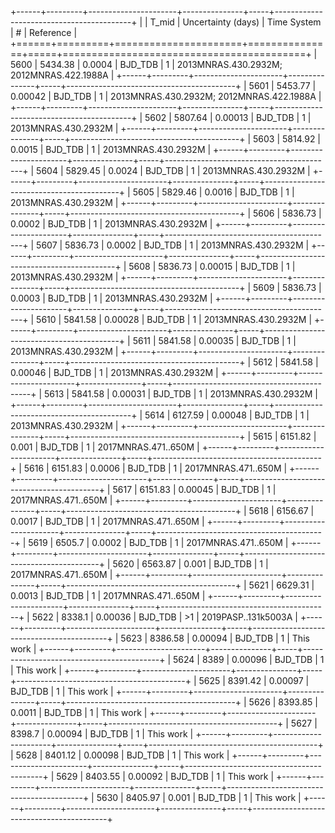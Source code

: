 +------+---------+----------------------+---------------+-----+------------------------------------------+
|      |   T_mid |   Uncertainty (days) | Time System   | #   | Reference                                |
+======+=========+======================+===============+=====+==========================================+
| 5600 | 5434.38 |              0.0004  | BJD_TDB       | 1   | 2013MNRAS.430.2932M; 2012MNRAS.422.1988A |
+------+---------+----------------------+---------------+-----+------------------------------------------+
| 5601 | 5453.77 |              0.00042 | BJD_TDB       | 1   | 2013MNRAS.430.2932M; 2012MNRAS.422.1988A |
+------+---------+----------------------+---------------+-----+------------------------------------------+
| 5602 | 5807.64 |              0.00013 | BJD_TDB       | 1   | 2013MNRAS.430.2932M                      |
+------+---------+----------------------+---------------+-----+------------------------------------------+
| 5603 | 5814.92 |              0.0015  | BJD_TDB       | 1   | 2013MNRAS.430.2932M                      |
+------+---------+----------------------+---------------+-----+------------------------------------------+
| 5604 | 5829.45 |              0.0024  | BJD_TDB       | 1   | 2013MNRAS.430.2932M                      |
+------+---------+----------------------+---------------+-----+------------------------------------------+
| 5605 | 5829.46 |              0.0016  | BJD_TDB       | 1   | 2013MNRAS.430.2932M                      |
+------+---------+----------------------+---------------+-----+------------------------------------------+
| 5606 | 5836.73 |              0.0002  | BJD_TDB       | 1   | 2013MNRAS.430.2932M                      |
+------+---------+----------------------+---------------+-----+------------------------------------------+
| 5607 | 5836.73 |              0.0002  | BJD_TDB       | 1   | 2013MNRAS.430.2932M                      |
+------+---------+----------------------+---------------+-----+------------------------------------------+
| 5608 | 5836.73 |              0.00015 | BJD_TDB       | 1   | 2013MNRAS.430.2932M                      |
+------+---------+----------------------+---------------+-----+------------------------------------------+
| 5609 | 5836.73 |              0.0003  | BJD_TDB       | 1   | 2013MNRAS.430.2932M                      |
+------+---------+----------------------+---------------+-----+------------------------------------------+
| 5610 | 5841.58 |              0.00028 | BJD_TDB       | 1   | 2013MNRAS.430.2932M                      |
+------+---------+----------------------+---------------+-----+------------------------------------------+
| 5611 | 5841.58 |              0.00035 | BJD_TDB       | 1   | 2013MNRAS.430.2932M                      |
+------+---------+----------------------+---------------+-----+------------------------------------------+
| 5612 | 5841.58 |              0.00046 | BJD_TDB       | 1   | 2013MNRAS.430.2932M                      |
+------+---------+----------------------+---------------+-----+------------------------------------------+
| 5613 | 5841.58 |              0.00031 | BJD_TDB       | 1   | 2013MNRAS.430.2932M                      |
+------+---------+----------------------+---------------+-----+------------------------------------------+
| 5614 | 6127.59 |              0.00048 | BJD_TDB       | 1   | 2013MNRAS.430.2932M                      |
+------+---------+----------------------+---------------+-----+------------------------------------------+
| 5615 | 6151.82 |              0.001   | BJD_TDB       | 1   | 2017MNRAS.471..650M                      |
+------+---------+----------------------+---------------+-----+------------------------------------------+
| 5616 | 6151.83 |              0.0006  | BJD_TDB       | 1   | 2017MNRAS.471..650M                      |
+------+---------+----------------------+---------------+-----+------------------------------------------+
| 5617 | 6151.83 |              0.00045 | BJD_TDB       | 1   | 2017MNRAS.471..650M                      |
+------+---------+----------------------+---------------+-----+------------------------------------------+
| 5618 | 6156.67 |              0.0017  | BJD_TDB       | 1   | 2017MNRAS.471..650M                      |
+------+---------+----------------------+---------------+-----+------------------------------------------+
| 5619 | 6505.7  |              0.0002  | BJD_TDB       | 1   | 2017MNRAS.471..650M                      |
+------+---------+----------------------+---------------+-----+------------------------------------------+
| 5620 | 6563.87 |              0.001   | BJD_TDB       | 1   | 2017MNRAS.471..650M                      |
+------+---------+----------------------+---------------+-----+------------------------------------------+
| 5621 | 6629.31 |              0.0013  | BJD_TDB       | 1   | 2017MNRAS.471..650M                      |
+------+---------+----------------------+---------------+-----+------------------------------------------+
| 5622 | 8338.1  |              0.00036 | BJD_TDB       | >1  | 2019PASP..131k5003A                      |
+------+---------+----------------------+---------------+-----+------------------------------------------+
| 5623 | 8386.58 |              0.00094 | BJD_TDB       | 1   | This work                                |
+------+---------+----------------------+---------------+-----+------------------------------------------+
| 5624 | 8389    |              0.00096 | BJD_TDB       | 1   | This work                                |
+------+---------+----------------------+---------------+-----+------------------------------------------+
| 5625 | 8391.42 |              0.00097 | BJD_TDB       | 1   | This work                                |
+------+---------+----------------------+---------------+-----+------------------------------------------+
| 5626 | 8393.85 |              0.0011  | BJD_TDB       | 1   | This work                                |
+------+---------+----------------------+---------------+-----+------------------------------------------+
| 5627 | 8398.7  |              0.00094 | BJD_TDB       | 1   | This work                                |
+------+---------+----------------------+---------------+-----+------------------------------------------+
| 5628 | 8401.12 |              0.00098 | BJD_TDB       | 1   | This work                                |
+------+---------+----------------------+---------------+-----+------------------------------------------+
| 5629 | 8403.55 |              0.00092 | BJD_TDB       | 1   | This work                                |
+------+---------+----------------------+---------------+-----+------------------------------------------+
| 5630 | 8405.97 |              0.001   | BJD_TDB       | 1   | This work                                |
+------+---------+----------------------+---------------+-----+------------------------------------------+